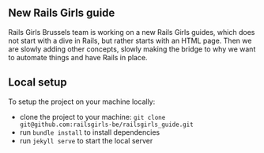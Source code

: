 ## New Rails Girls guide

Rails Girls Brussels team is working on a new Rails Girls guides, which does not start with a dive in Rails, but rather starts with an HTML page. Then we are slowly adding other concepts, slowly making the bridge to why we want to automate things and have Rails in place.

## Local setup

To setup the project on your machine locally:

* clone the project to your machine: `git clone git@github.com:railsgirls-be/railsgirls_guide.git`
* run `bundle install` to install dependencies
* run `jekyll serve` to start the local server
